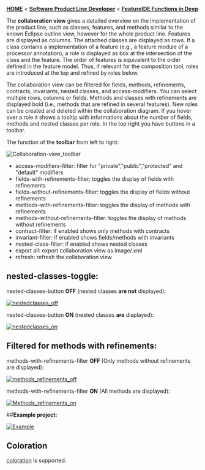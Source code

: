 <!-- Breadcrumb -->
[**HOME**](https://github.com/tthuem/FeatureIDE/wiki) < [**Software Product Line Developer**](https://github.com/tthuem/FeatureIDE/wiki/Software-Product-Line-Developer) < [**FeatureIDE Functions in Deep**](https://github.com/tthuem/FeatureIDE/wiki/FeatureIDE-Functions-in-Deep)

<!-- Introduction -->
The **collaboration view** gives a detailed overview on the implementation of the product line, such as classes, features, and methods similar to the known Eclipse outline view, however for the whole product line. Features are displayed as columns. The attached classes are displayed as rows. If a class contains a implementation of a feature (e.g., a feature module of a processor annotation), a role is displayed as box at the intersection of the class and the feature.
The order of features is equivalent to the order defined in the feature model. Thus, if relevant for the composition tool, roles are introduced at the top and refined by roles below. 

<!-- Outline -->

<!-- Content -->
The collaboration view can be filtered for fields, methods, refinements, contracts, invariants, nested classes, and access-modifiers. You can select multiple rows, columns or fields. Methods and classes with refinements are displayed bold (i.e., methods that are refined in several features). New roles can be created and deleted within the collaboration diagram. If you hover over a role it shows a tooltip with informations about the number of fields, methods and nested classes per role. In the top right you have buttons in a toolbar.

The function of the **toolbar** from left to right: 

![Collaboration-view_toolbar](https://github.com/tthuem/FeatureIDE/wiki/Assets/Collaboration-Diagram/toolbar.PNG) 

* access-modifiers-filter: filter for "private","public","protected" and "default" modifiers
* fields-with-refinements-filter: toggles the display of fields with refinements
* fields-without-refinements-filter: toggles the display of fields without refinements
* methods-with-refinements-filter: toggles the display of methods with refinements
* methods-without-refinements-filter: toggles the display of methods without refinements
* contract-filter: if enabled shows only methods with contracts
* invariant-filter: if enabled shows fields/methods with invariants
* nested-class-filter: if enabled shows nested classes
* export all: export collaboration view as image/.xml
* refresh: refresh the collaboration view

## nested-classes-toggle:

nested-classes-button **OFF** (nested classes **are not** displayed):

[![nestedclasses_off](https://github.com/tthuem/FeatureIDE/wiki/Assets/Collaboration-Diagram/overview_nested_off.PNG)](https://github.com/tthuem/FeatureIDE/wiki/Assets/Collaboration-Diagram/overview_nested_off.PNG) 

nested-classes-button **ON** (nested classes **are** displayed):

[![nestedclasses_on](https://github.com/tthuem/FeatureIDE/wiki/Assets/Collaboration-Diagram/overview_nested_on.PNG)](https://github.com/tthuem/FeatureIDE/wiki/Assets/Collaboration-Diagram/overview_nested_on.PNG) 


## Filtered for methods with refinements:

methods-with-refinements-filter **OFF** (Only methods without refinements are displayed):                    
    
[![methods_refinements_off](https://github.com/tthuem/FeatureIDE/wiki/Assets/Collaboration-Diagram/overview_method_withrefinements_off.PNG)](https://github.com/tthuem/FeatureIDE/wiki/Assets/Collaboration-Diagram/overview_method_withrefinements_off.PNG)

methods-with-refinements-filter **ON** (All methods are displayed):    
 
[![Methods_refinements_on](https://github.com/tthuem/FeatureIDE/wiki/Assets/Collaboration-Diagram/overview_method_withrefinements_on.PNG)
](https://github.com/tthuem/FeatureIDE/wiki/Assets/Collaboration-Diagram/overview_method_withrefinements_on.PNG)

##**Example project:**

[![Example](https://github.com/tthuem/FeatureIDE/wiki/Assets/Collaboration-Diagram/example.PNG)](https://github.com/tthuem/FeatureIDE/wiki/Assets/Collaboration-Diagram/example.PNG)

## Coloration

[coloration](https://github.com/tthuem/FeatureIDE/wiki/Coloration) is supported.